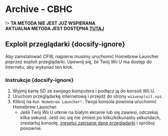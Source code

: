 # Archive - CBHC

!> **TA METODA NIE JEST JUŻ WSPIERANA**  
**AKTUALNA METODA JEST DOSTĘPNA [TUTAJ](../../introduction)**

## Exploit przeglądarki {docsify-ignore}

Aby zainstalować CFW, najpierw musimy uruchomić Homebrew Launcher poprzez exploit przeglądarki. Upewnij się, że Twój Wii U ma dostęp do Internetu, aby wykonać ten krok.

### Instrukcje {docsify-ignore}

1. Wyjmij kartę SD ze swojego komputera i podłącz ją do konsoli Wii U.
1. Uruchom przeglądarkę internetową i przejdź do strony `wiiuexploit.xyz`.
1. Kliknij na `Run Homebrew Launcher!`. Twoja konsola powinna uruchomić Homebrew Launcher.
    - Jeśli Twój Wii U utknie na białym ekranie lub się zawiesi, odczekaj kilka sekund. Jeśli nic się nie zmieni po kilku/kilkunastu sekundach, zrestartuj konsolę, [zresetuj zapisane dane przeglądarki](https://en-americas-support.nintendo.com/app/answers/detail/a_id/1507/~/how-to-delete-the-internet-browser-history) i spróbuj ponownie.